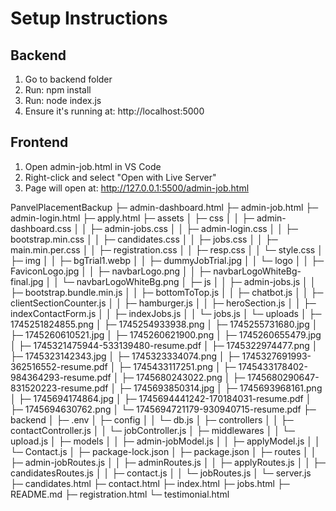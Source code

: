 # Setup Instructions

## Backend
1. Go to backend folder
2. Run: npm install
3. Run: node index.js
4. Ensure it's running at: http://localhost:5000

## Frontend
1. Open admin-job.html in VS Code
2. Right-click and select "Open with Live Server"
3. Page will open at: http://127.0.0.1:5500/admin-job.html



PanvelPlacementBackup
├─ admin-dashboard.html
├─ admin-job.html
├─ admin-login.html
├─ apply.html
├─ assets
│  ├─ css
│  │  ├─ admin-dashboard.css
│  │  ├─ admin-jobs.css
│  │  ├─ admin-login.css
│  │  ├─ bootstrap.min.css
│  │  ├─ candidates.css
│  │  ├─ jobs.css
│  │  ├─ main.min.per.css
│  │  ├─ registration.css
│  │  ├─ resp.css
│  │  └─ style.css
│  ├─ img
│  │  ├─ bgTrial1.webp
│  │  ├─ dummyJobTrial.jpg
│  │  └─ logo
│  │     ├─ FaviconLogo.jpg
│  │     ├─ navbarLogo.png
│  │     ├─ navbarLogoWhiteBg-final.jpg
│  │     └─ navbarLogoWhiteBg.png
│  ├─ js
│  │  ├─ admin-jobs.js
│  │  ├─ bootstrap.bundle.min.js
│  │  ├─ bottomToTop.js
│  │  ├─ chatbot.js
│  │  ├─ clientSectionCounter.js
│  │  ├─ hamburger.js
│  │  ├─ heroSection.js
│  │  ├─ indexContactForm.js
│  │  ├─ indexJobs.js
│  │  └─ jobs.js
│  └─ uploads
│     ├─ 1745251824855.png
│     ├─ 1745254933938.png
│     ├─ 1745255731680.jpg
│     ├─ 1745260610521.jpg
│     ├─ 1745260621900.png
│     ├─ 1745260655479.jpg
│     ├─ 1745321475944-533139480-resume.pdf
│     ├─ 1745322974477.png
│     ├─ 1745323142343.jpg
│     ├─ 1745323334074.png
│     ├─ 1745327691993-362516552-resume.pdf
│     ├─ 1745433117251.png
│     ├─ 1745433178402-984364293-resume.pdf
│     ├─ 1745680243022.png
│     ├─ 1745680290647-831520223-resume.pdf
│     ├─ 1745693850314.jpg
│     ├─ 1745693968161.png
│     ├─ 1745694174864.jpg
│     ├─ 1745694441242-170184031-resume.pdf
│     ├─ 1745694630762.png
│     └─ 1745694721179-930940715-resume.pdf
├─ backend
│  ├─ .env
│  ├─ config
│  │  └─ db.js
│  ├─ controllers
│  │  ├─ contactController.js
│  │  └─ jobController.js
│  ├─ middlewares
│  │  └─ upload.js
│  ├─ models
│  │  ├─ admin-jobModel.js
│  │  ├─ applyModel.js
│  │  └─ Contact.js
│  ├─ package-lock.json
│  ├─ package.json
│  ├─ routes
│  │  ├─ admin-jobRoutes.js
│  │  ├─ adminRoutes.js
│  │  ├─ applyRoutes.js
│  │  ├─ candidatesRoutes.js
│  │  ├─ contact.js
│  │  └─ jobRoutes.js
│  └─ server.js
├─ candidates.html
├─ contact.html
├─ index.html
├─ jobs.html
├─ README.md
├─ registration.html
└─ testimonial.html

```